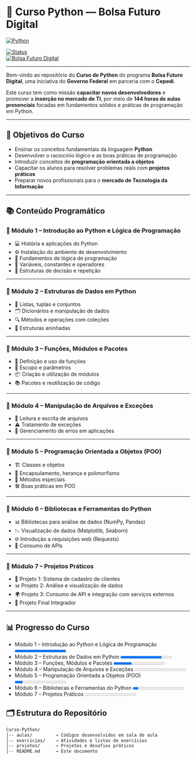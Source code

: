 # 🐍 Curso Python — Bolsa Futuro Digital  

[![Python](https://img.shields.io/badge/Python-3.x-blue.svg?logo=python)](https://www.python.org/)  
 
[![Status](https://img.shields.io/badge/status-Em%20Desenvolvimento-orange)]()  
[![Bolsa Futuro Digital](https://img.shields.io/badge/Programa-Bolsa%20Futuro%20Digital-9cf)]()  

---

Bem-vindo ao repositório do **Curso de Python** do programa **Bolsa Futuro Digital**, uma iniciativa do **Governo Federal** em parceria com o **Cepedi**.  

Este curso tem como missão **capacitar novos desenvolvedores** e promover a **inserção no mercado de TI**, por meio de **144 horas de aulas presenciais** focadas em fundamentos sólidos e práticas de programação em Python.  

---

## 🎯 Objetivos do Curso  
- Ensinar os conceitos fundamentais da linguagem **Python**  
- Desenvolver o raciocínio lógico e as boas práticas de programação  
- Introduzir conceitos de **programação orientada a objetos**  
- Capacitar os alunos para resolver problemas reais com **projetos práticos**  
- Preparar novos profissionais para o **mercado de Tecnologia da Informação**  

---

## 📚 Conteúdo Programático  

### 🔹 Módulo 1 – Introdução ao Python e Lógica de Programação  
- 💻 História e aplicações do Python  
- ⚙️ Instalação do ambiente de desenvolvimento  
- 📐 Fundamentos de lógica de programação  
- 🧮 Variáveis, constantes e operadores  
- 🔄 Estruturas de decisão e repetição  

---

### 🔹 Módulo 2 – Estruturas de Dados em Python  
- 📂 Listas, tuplas e conjuntos  
- 🗂️ Dicionários e manipulação de dados  
- 🔍 Métodos e operações com coleções  
- 🔄 Estruturas aninhadas  

---

### 🔹 Módulo 3 – Funções, Módulos e Pacotes  
- 🧩 Definição e uso de funções  
- 🔗 Escopo e parâmetros  
- 📦 Criação e utilização de módulos  
- 📚 Pacotes e reutilização de código  

---

### 🔹 Módulo 4 – Manipulação de Arquivos e Exceções  
- 📑 Leitura e escrita de arquivos  
- ⚠️ Tratamento de exceções  
- 📝 Gerenciamento de erros em aplicações  

---

### 🔹 Módulo 5 – Programação Orientada a Objetos (POO)  
- 🏗️ Classes e objetos  
- 🔐 Encapsulamento, herança e polimorfismo  
- 🔄 Métodos especiais  
- 🛠️ Boas práticas em POO  

---

### 🔹 Módulo 6 – Bibliotecas e Ferramentas do Python  
- 📊 Bibliotecas para análise de dados (NumPy, Pandas)  
- 📉 Visualização de dados (Matplotlib, Seaborn)  
- 🌐 Introdução a requisições web (Requests)  
- 🔗 Consumo de APIs  

---

### 🔹 Módulo 7 – Projetos Práticos  
- 🛒 Projeto 1: Sistema de cadastro de clientes  
- 📊 Projeto 2: Análise e visualização de dados  
- 🌍 Projeto 3: Consumo de API e integração com serviços externos  
- 🧾 Projeto Final Integrador  

---

## 📊 Progresso do Curso
- Módulo 1 – Introdução ao Python e Lógica de Programação <progress value="100" max="100"></progress>
- Módulo 2 – Estruturas de Dados em Python <progress value="80" max="100"></progress> 
- Módulo 3 – Funções, Módulos e Pacotes <progress value="35" max="100"></progress>  
- Módulo 4 – Manipulação de Arquivos e Exceções <progress value="0" max="100"></progress>   
- Módulo 5 – Programação Orientada a Objetos (POO) <progress value="15" max="100"></progress>  
- Módulo 6 – Bibliotecas e Ferramentas do Python <progress value="10" max="100"></progress>  
- Módulo 7 – Projetos Práticos <progress value="0" max="100"></progress>  

## 🗂 Estrutura do Repositório  
```bash
Curso-Python/
│-- aulas/         → Códigos desenvolvidos em sala de aula
│-- exercicios/    → Atividades e listas de exercícios
│-- projetos/      → Projetos e desafios práticos
│-- README.md      → Este documento

